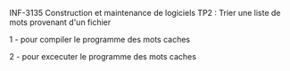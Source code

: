  INF-3135 Construction et maintenance de logiciels
 TP2 : Trier une liste de mots provenant d'un fichier
 
 
 1 - pour compiler le programme des mots caches



 2 - pour excecuter le programme des mots caches

